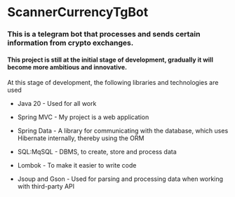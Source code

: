 # ScannerCurrencyTgBot
### This is a telegram bot that processes and sends certain information from crypto exchanges.

#### This project is still at the initial stage of development, gradually it will become more ambitious and innovative.

At this stage of development, the following libraries and technologies are used
 - Java 20 - Used for all work
   
 - Spring MVC - My project is a web application
  
 - Spring Data - A library for communicating with the database, which uses Hibernate internally, thereby using the ORM
   
 - SQL:MqSQL - DBMS, to create, store and process data
  
 - Lombok - To make it easier to write code
   
 - Jsoup and Gson - Used for parsing and processing data when working with third-party API
